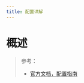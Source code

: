 ```yaml
---
title: 配置详解
---
```


# 概述

> 参考：
> - [官方文档，配置指南](https://docs.openstack.org/xena/configuration/)

[
](https://docs.openstack.org/rocky/configuration/)

